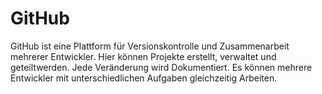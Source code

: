 # GitHub
GitHub ist eine Plattform für Versionskontrolle und Zusammenarbeit mehrerer Entwickler. Hier können Projekte erstellt, verwaltet und geteiltwerden. Jede Veränderung wird Dokumentiert. Es können mehrere Entwickler mit unterschiedlichen Aufgaben gleichzeitig Arbeiten.